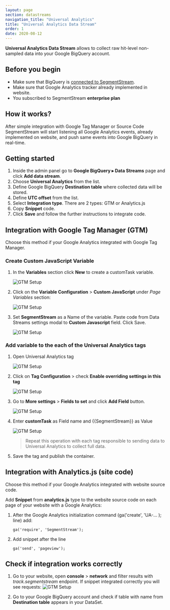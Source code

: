 ```yaml
---
layout: page
section: datastreams
navigation_title: "Universal Analytics"
title: "Universal Analytics Data Stream"
order: 1
date: 2020-08-12
---
```


**Universal Analytics Data Stream** allows to collect raw hit-level non-sampled data into your Google BigQuery account. 

## Before you begin

- Make sure that BigQuery is [connected to SegmentStream](/bigquery/connecting-bigquery).
- Make sure that Google Analytics tracker already implemented in website.
- You subscribed to SegmentStream **enterprise plan**

## How it works?

After simple integration with Google Tag Manager or Source Code SegmentStream will start listening all Google Analytics events, already implemented on website, and push same events into Google BigQuery in real-time.

## Getting started

1. Inside the admin panel go to **Google BigQuery ▸ Data Streams** page and click **Add data stream**.
2. Choose **Universal Analytics** from the list.
3. Define Google BigQuery **Destination table** where collected data will be stored.
4. Define **UTC offset** from the list.
5. Select **Integration type**. There are 2 types: GTM or Analytics.js
6. Copy **Snippet** code.
7. Click **Save** and follow the further instructions to integrate code.

## Integration with Google Tag Manager (GTM)

Choose this method if your Google Analytics integrated with Google Tag Manager.

### Create Custom JavaScript Variable

1. In the **Variables** section click **New** to create a customTask variable.

    ![GTM Setup](/img/datastreams/ua-gtm-1.png)

2. Click on the **Variable Configuration** > **Custom JavaScript** under *Page Variables* section: 

    ![GTM Setup](/img/datastreams/ua-gtm-2.png)

3. Set **SegmentStream** as a Name of the variable. Paste code from Data Streams settings modal to **Custom Javascript** field. Click Save.

    ![GTM Setup](/img/datastreams/ua-gtm-3.png)

### Add variable to the each of the Universal Analytics tags

1. Open Universal Analytics tag

    ![GTM Setup](/img/datastreams/ua-gtm-4.png)

2. Click on **Tag Configuration** > check **Enable overriding settings in this tag**

    ![GTM Setup](/img/datastreams/ua-gtm-5.png)

3. Go to **More settings** > **Fields to set** and click **Add Field** button.

    ![GTM Setup](/img/datastreams/ua-gtm-6.png)

4. Enter **customTask** as Field name and {{SegmentStream}} as Value

    ![GTM Setup](/img/datastreams/ua-gtm-7.png)

    > Repeat this operation with each tag responsible to sending data to Universal Analytics to collect full data.

5. Save the tag and publish the container.

## Integration with Analytics.js (site code)

Choose this method if your Google Analytics integrated with website source code.

Add **Snippet** from **analytics.js** type to the website source code on each page of your website with a Google Analytics:

1. After the Google Analytics initialization command (ga('create', 'UA-... ); line) add:

    ```
    ga('require', 'SegmentStream');
    ```

2. Add snippet after the line 
    ```
    ga('send', 'pageview');
    ```


## Check if integration works correctly

1. Go to your website, open **console** > **network** and filter results with *track.segmentstream* endpoint. If snippet integrated correctly you will see requests:
    ![GTM Setup](/img/datastreams/datastreams-check.png)

2. Go to your Google BigQuery account and check if table with name from **Destination table** appears in your DataSet.